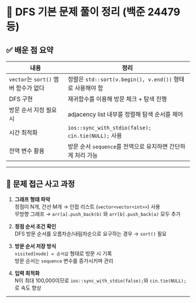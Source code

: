 # 📘 DFS 기본 문제 풀이 정리 (백준 24479 등)

## ✅ 배운 점 요약

| 내용 | 정리 |
|------|------|
| `vector`는 `sort()` 멤버 함수가 없다 | 정렬은 `std::sort(v.begin(), v.end())` 형태로 사용해야 함 |
| DFS 구현 | 재귀함수를 이용해 방문 체크 + 탐색 진행 |
| 방문 순서 지정 필요 시 | adjacency list 내부를 정렬해 탐색 순서를 제어 |
| 시간 최적화 | `ios::sync_with_stdio(false); cin.tie(NULL);` 사용 |
| 전역 변수 활용 | 방문 순서 `sequence`를 전역으로 유지하면 간단하게 처리 가능 |

---

## 🧠 문제 접근 사고 과정

1. **그래프 형태 파악**  
   정점이 N개, 간선 M개 → 인접 리스트 (`vector<vector<int>>`) 사용  
   무방향 그래프 → `arr[a].push_back(b)` 와 `arr[b].push_back(a)` 모두 추가

2. **정점 순서 조건 확인**  
   DFS 방문 순서를 오름차순/내림차순으로 요구하는 경우 → `sort()` 필요

3. **방문 순서 저장 방식**  
   `visited[node] = 순서값` 형태로 방문 시 기록  
   방문 순서는 `sequence` 변수를 증가시키며 관리

4. **입력 최적화**  
   N이 최대 100,000이므로 `ios::sync_with_stdio(false);`와 `cin.tie(NULL);`로 속도 향상

---
